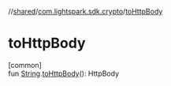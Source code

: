 //[shared](../../index.md)/[com.lightspark.sdk.crypto](index.md)/[toHttpBody](to-http-body.md)

# toHttpBody

[common]\
fun [String](https://kotlinlang.org/api/latest/jvm/stdlib/kotlin/-string/index.html).[toHttpBody](to-http-body.md)(): HttpBody
